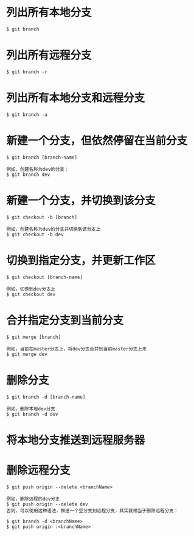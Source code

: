 # 列出所有本地分支
```
$ git branch
```

# 列出所有远程分支
```
$ git branch -r
```

# 列出所有本地分支和远程分支
```
$ git branch -a
```

# 新建一个分支，但依然停留在当前分支
```
$ git branch [branch-name]

例如，创建名称为dev的分支：
$ git branch dev
```

# 新建一个分支，并切换到该分支
```
$ git checkout -b [branch]

例如，创建名称为dev的分支并切换到该分支上
$ git checkout -b dev
```

# 切换到指定分支，并更新工作区
```
$ git checkout [branch-name]

例如，切换到dev分支上
$ git checkout dev
```

# 合并指定分支到当前分支
```
$ git merge [branch]

例如，当前在master分支上，将dev分支合并到当前master分支上来
$ git merge dev
```

# 删除分支
```
$ git branch -d [branch-name]

例如，删除本地dev分支
$ git branch -d dev
```

# 将本地分支推送到远程服务器

# 删除远程分支
```
$ git push origin --delete <branchName>

例如，删除远程的dev分支
$ git push origin --delete dev
否则，可以使用这种语法，推送一个空分支到远程分支，其实就相当于删除远程分支：

$ git branch -d <branchName>
$ git push origin :<branchName>
```
